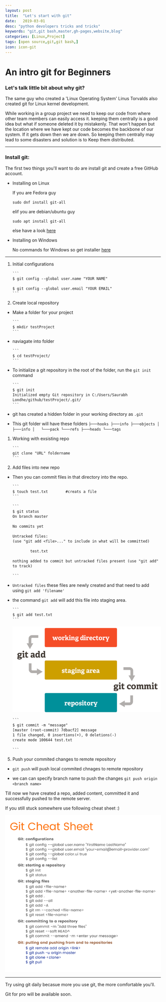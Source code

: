 ```yaml
---
layout: post
title:  "Let's start with git"
date:   2019-03-01
desc: "python devolopers tricks and tricks"
keywords: "git,git bash,master,gh-pages,website,blog"
categories: [Linux,Project]
tags: [open source,git,git bash,]
icon: icon-git
---
```

# An intro git for Beginners 
### Let's talk little bit about why git?
The same guy who created a 'Linux Operating System' Linus Torvalds also created git for Linux kernel development.

While working in a group project we need to keep our code from where other team members can easily access it. keeping them centrally is a good idea but what if someone deleted it by mistakenly. That won't happen but the location where we have kept our code becomes the backbone of our system. If it gets down then we are down. So keeping them centrally may lead to some disasters and solution is to Keep them distributed.

---

### Install git:
The first two things you'll want to do are install git and create a free GitHub account.

-   Installing on Linux
    
    If you are Fedora guy
    ```
    sudo dnf install git-all
    ```

    elif you are debian/ubuntu guy
    ```
    sudo apt install git-all
    ```
    else have a look [here](https://git-scm.com/book/en/v2/Getting-Started-Installing-Git)

-   Installing on Windows

    No commands for Windows so get installer [here](https://git-scm.com/download/win)

---

1)  Initial configurations

        ```
        $ git config --global user.name "YOUR NAME"

        $ git config --global user.email "YOUR EMAIL"
        ```
2)  Create local repository

-   Make a folder for your project 

        ```
        $ mkdir testProject
        ```

-   naviagate into folder

        ```
        $ cd testProject/
        ```
    
-   To initialize a git repository in the root of the folder, run the ```git init``` command

        ```
        $ git init
        Initialized empty Git repository in C:/Users/Saurabh Londhe/github/testProject/.git/
        ```

-   git has created a hidden folder in your working directory as ```.git```
    
-   This git folder will have these folders
        ```
        ├───hooks
        ├───info
        ├───objects
        │   ├───info
        │   └───pack
        └───refs
            ├───heads
            └───tags
        ```


1)  Working with exsisting repo

        ```
        git clone "URL" foldername 
        ```


2)  Add files into new repo


-   Then you can commit files in that directory into the repo.

        ```
        $ touch test.txt        #creats a file
        ```

        ```
        $ git status
        On branch master

        No commits yet

        Untracked files:
        (use "git add <file>..." to include in what will be committed)

                test.txt

        nothing added to commit but untracked files present (use "git add" to track)

        ```

-   ```Untracked files``` these files are newly created and that need to add using  ```git add 'filename'```

-   the command ```git add``` will add this file into staging area.

        ```
        $ git add test.txt
        ```


    ![Staging Area](/static/assets/img/blog/start_git/staging_area.png)


        ```
        $ git commit -m "message"
        [master (root-commit) 7dbacf2] message
        1 file changed, 0 insertions(+), 0 deletions(-)
        create mode 100644 test.txt

        ```

5)  Push your commited changes to remote repository

-   ```git push``` will push local commited chnages to remote repository
    
-   we can  can specify branch name to push the changes
        ```
        git push origin <branch name>
        ```

Till now we have created a repo, added content, committed it and successfully pushed to the remote server.

If you still stuck somewhere use following cheat sheet :)

![Staging Area](/static/assets/img/blog/start_git/git-cheatsheet-simple.jpg)

---

Try using git daily becasue more you use git, the more comfortable you'll.

Git for pro will be available soon.